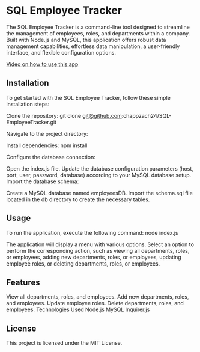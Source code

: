 # SQL Employee Tracker
The SQL Employee Tracker is a command-line tool designed to streamline the management of employees, roles, and departments within a company. Built with Node.js and MySQL, this application offers robust data management capabilities, effortless data manipulation, a user-friendly interface, and flexible configuration options.

[Video on how to use this app](https://drive.google.com/file/d/1cbSC5qEoN64eYZ2eSvcHGcX2s_j2C2Xs/view?usp=sharing)

## Installation
To get started with the SQL Employee Tracker, follow these simple installation steps:

Clone the repository: git clone git@github.com:chappzach24/SQL-EmployeeTracker.git

Navigate to the project directory:

Install dependencies: npm install

Configure the database connection:

Open the index.js file.
Update the database configuration parameters (host, port, user, password, database) according to your MySQL database setup.
Import the database schema:

Create a MySQL database named employeesDB.
Import the schema.sql file located in the db directory to create the necessary tables.

## Usage
To run the application, execute the following command: node index.js

The application will display a menu with various options. Select an option to perform the corresponding action, such as viewing all departments, roles, or employees, adding new departments, roles, or employees, updating employee roles, or deleting departments, roles, or employees.

## Features
View all departments, roles, and employees.
Add new departments, roles, and employees.
Update employee roles.
Delete departments, roles, and employees.
Technologies Used
Node.js
MySQL
Inquirer.js

## License
This project is licensed under the MIT License.

